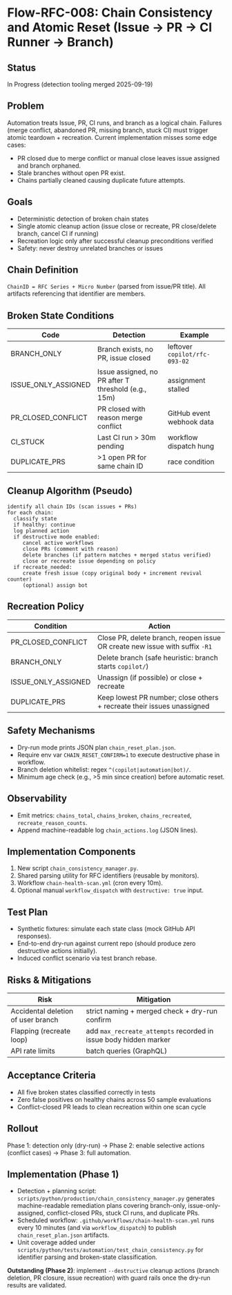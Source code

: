 # Flow-RFC-008: Chain Consistency and Atomic Reset (Issue → PR → CI Runner → Branch)

## Status
In Progress (detection tooling merged 2025-09-19)

## Problem
Automation treats Issue, PR, CI runs, and branch as a logical chain. Failures (merge conflict, abandoned PR, missing branch, stuck CI) must trigger atomic teardown + recreation. Current implementation misses some edge cases:
- PR closed due to merge conflict or manual close leaves issue assigned and branch orphaned.
- Stale branches without open PR exist.
- Chains partially cleaned causing duplicate future attempts.

## Goals
- Deterministic detection of broken chain states
- Single atomic cleanup action (issue close or recreate, PR close/delete branch, cancel CI if running)
- Recreation logic only after successful cleanup preconditions verified
- Safety: never destroy unrelated branches or issues

## Chain Definition
`ChainID = RFC Series + Micro Number` (parsed from issue/PR title). All artifacts referencing that identifier are members.

## Broken State Conditions
| Code | Detection | Example |
|------|-----------|---------|
| BRANCH_ONLY | Branch exists, no PR, issue closed | leftover `copilot/rfc-093-02` |
| ISSUE_ONLY_ASSIGNED | Issue assigned, no PR after T threshold (e.g., 15m) | assignment stalled |
| PR_CLOSED_CONFLICT | PR closed with reason merge conflict | GitHub event webhook data |
| CI_STUCK | Last CI run > 30m pending | workflow dispatch hung |
| DUPLICATE_PRS | >1 open PR for same chain ID | race condition |

## Cleanup Algorithm (Pseudo)
```
identify all chain IDs (scan issues + PRs)
for each chain:
  classify state
  if healthy: continue
  log planned action
  if destructive mode enabled:
     cancel active workflows
     close PRs (comment with reason)
     delete branches (if pattern matches + merged status verified)
     close or recreate issue depending on policy
  if recreate_needed:
     create fresh issue (copy original body + increment revival counter)
     (optional) assign bot
```

## Recreation Policy
| Condition | Action |
|-----------|--------|
| PR_CLOSED_CONFLICT | Close PR, delete branch, reopen issue OR create new issue with suffix `-R1` |
| BRANCH_ONLY | Delete branch (safe heuristic: branch starts `copilot/`) |
| ISSUE_ONLY_ASSIGNED | Unassign (if possible) or close + recreate |
| DUPLICATE_PRS | Keep lowest PR number; close others + recreate their issues unassigned |

## Safety Mechanisms
- Dry-run mode prints JSON plan `chain_reset_plan.json`.
- Require env var `CHAIN_RESET_CONFIRM=1` to execute destructive phase in workflow.
- Branch deletion whitelist: regex `^(copilot|automation|bot)/`.
- Minimum age check (e.g., >5 min since creation) before automatic reset.

## Observability
- Emit metrics: `chains_total`, `chains_broken`, `chains_recreated`, `recreate_reason_counts`.
- Append machine-readable log `chain_actions.log` (JSON lines).

## Implementation Components
1. New script `chain_consistency_manager.py`.
2. Shared parsing utility for RFC identifiers (reusable by monitors).
3. Workflow `chain-health-scan.yml` (cron every 10m).
4. Optional manual `workflow_dispatch` with `destructive: true` input.

## Test Plan
- Synthetic fixtures: simulate each state class (mock GitHub API responses).
- End-to-end dry-run against current repo (should produce zero destructive actions initially).
- Induced conflict scenario via test branch rebase.

## Risks & Mitigations
| Risk | Mitigation |
|------|------------|
| Accidental deletion of user branch | strict naming + merged check + dry-run confirm |
| Flapping (recreate loop) | add `max_recreate_attempts` recorded in issue body hidden marker |
| API rate limits | batch queries (GraphQL) |

## Acceptance Criteria
- All five broken states classified correctly in tests
- Zero false positives on healthy chains across 50 sample evaluations
- Conflict-closed PR leads to clean recreation within one scan cycle

## Rollout
Phase 1: detection only (dry-run) → Phase 2: enable selective actions (conflict cases) → Phase 3: full automation.

## Implementation (Phase 1)
- Detection + planning script: `scripts/python/production/chain_consistency_manager.py` generates machine-readable remediation plans covering branch-only, issue-only-assigned, conflict-closed PRs, stuck CI runs, and duplicate PRs.
- Scheduled workflow: `.github/workflows/chain-health-scan.yml` runs every 10 minutes (and via `workflow_dispatch`) to publish `chain_reset_plan.json` artifacts.
- Unit coverage added under `scripts/python/tests/automation/test_chain_consistency.py` for identifier parsing and broken-state classification.

**Outstanding (Phase 2)**: implement `--destructive` cleanup actions (branch deletion, PR closure, issue recreation) with guard rails once the dry-run results are validated.

